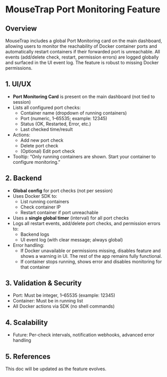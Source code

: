 # MouseTrap Port Monitoring Feature

## Overview
MouseTrap includes a global Port Monitoring card on the main dashboard, allowing users to monitor the reachability of Docker container ports and automatically restart containers if their forwarded port is unreachable. All events (add/delete check, restart, permission errors) are logged globally and surfaced in the UI event log. The feature is robust to missing Docker permissions.

## 1. UI/UX
- **Port Monitoring Card** is present on the main dashboard (not tied to session)
- Lists all configured port checks:
  - Container name (dropdown of running containers)
  - Port (numeric, 1–65535; example: 12345)
  - Status (OK, Restarted, Error, etc.)
  - Last checked time/result
- Actions:
  - Add new port check
  - Delete port check
  - (Optional) Edit port check
- Tooltip: “Only running containers are shown. Start your container to configure monitoring.”

## 2. Backend
- **Global config** for port checks (not per session)
- Uses Docker SDK to:
  - List running containers
  - Check container IP
  - Restart container if port unreachable
- Uses a **single global timer** (interval) for all port checks
- Logs all restart events, add/delete port checks, and permission errors to:
  - Backend logs
  - UI event log (with clear message; always global)
- Error handling:
  - If Docker unavailable or permissions missing, disables feature and shows a warning in UI. The rest of the app remains fully functional.
  - If container stops running, shows error and disables monitoring for that container

## 3. Validation & Security
- Port: Must be integer, 1–65535 (example: 12345)
- Container: Must be in running list
- All Docker actions via SDK (no shell commands)

## 4. Scalability
- Future: Per-check intervals, notification webhooks, advanced error handling

## 5. References
This doc will be updated as the feature evolves.
